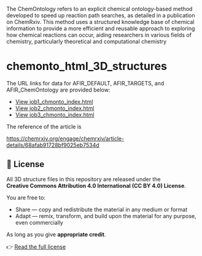The ChemOntology refers to an explicit chemical ontology-based method developed to speed up reaction path searches, 
as detailed in a publication on ChemRxiv. This method uses a structured knowledge base of chemical information to provide a more efficient and reusable approach to exploring how chemical reactions can occur, 
aiding researchers in various fields of chemistry, particularly theoretical and computational chemistry


# chemonto_html_3D_structures
The URL links for data for AFIR_DEFAULT, AFIR_TARGETS, and AFIR_ChemOntology are provided below: 

- [View job1_chmonto_index.html](https://rawcdn.githack.com/ChemOntology-AFIR/chemonto_html_3D_structures/main/job1_default_index.html)
- [View job2_chmonto_index.html](https://rawcdn.githack.com/ChemOntology-AFIR/chemonto_html_3D_structures/main/job2_targets_index.html)
- [View job3_chmonto_index.html](https://raw.githack.com/ChemOntology-AFIR/chemonto_html_3D_structures/main/job3_chmonto_index.html)

The  reference of the article is

https://chemrxiv.org/engage/chemrxiv/article-details/68afab91728bf9025eb7534d

## 📜 License

All 3D structure files in this repository are released under the  
**Creative Commons Attribution 4.0 International (CC BY 4.0) License**.  

You are free to:  
- Share — copy and redistribute the material in any medium or format  
- Adapt — remix, transform, and build upon the material for any purpose, even commercially  

As long as you give **appropriate credit**.  

👉 [Read the full license](LICENSE) 
